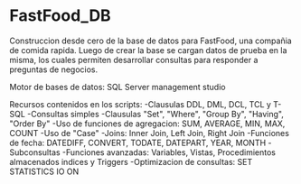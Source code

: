 # FastFood_DB

Construccion desde cero de la base de datos para FastFood, una compañia de comida rapida. Luego de crear la base se cargan datos de prueba en la misma, los cuales permiten desarrollar consultas para responder a preguntas de negocios.

Motor de bases de datos: SQL Server management studio

Recursos contenidos en los scripts:
-Clausulas DDL, DML, DCL, TCL y T-SQL
-Consultas simples
-Clausulas "Set", "Where", "Group By", "Having", "Order By"
-Uso de funciones de agregacion: SUM, AVERAGE, MIN, MAX, COUNT
-Uso de "Case"
-Joins: Inner Join, Left Join, Right Join
-Funciones de fecha: DATEDIFF, CONVERT, TODATE, DATEPART, YEAR, MONTH
-Subconsultas
-Funciones avanzadas: Variables, Vistas, Procedimientos almacenados indices y Triggers
-Optimizacion de consultas: SET STATISTICS IO ON
